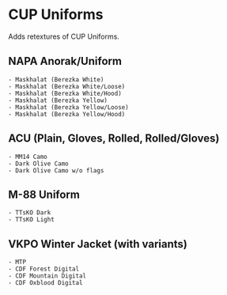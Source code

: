 # CUP Uniforms
Adds retextures of CUP Uniforms.

## NAPA Anorak/Uniform
    - Maskhalat (Berezka White)
    - Maskhalat (Berezka White/Loose)
    - Maskhalat (Berezka White/Hood)
	- Maskhalat (Berezka Yellow)
	- Maskhalat (Berezka Yellow/Loose)
	- Maskhalat (Berezka Yellow/Hood)

## ACU (Plain, Gloves, Rolled, Rolled/Gloves)
	- MM14 Camo
	- Dark Olive Camo
	- Dark Olive Camo w/o flags

## M-88 Uniform
	- TTsKO Dark
	- TTsKO Light

## VKPO Winter Jacket (with variants)
	- MTP
	- CDF Forest Digital
	- CDF Mountain Digital
	- CDF Oxblood Digital
